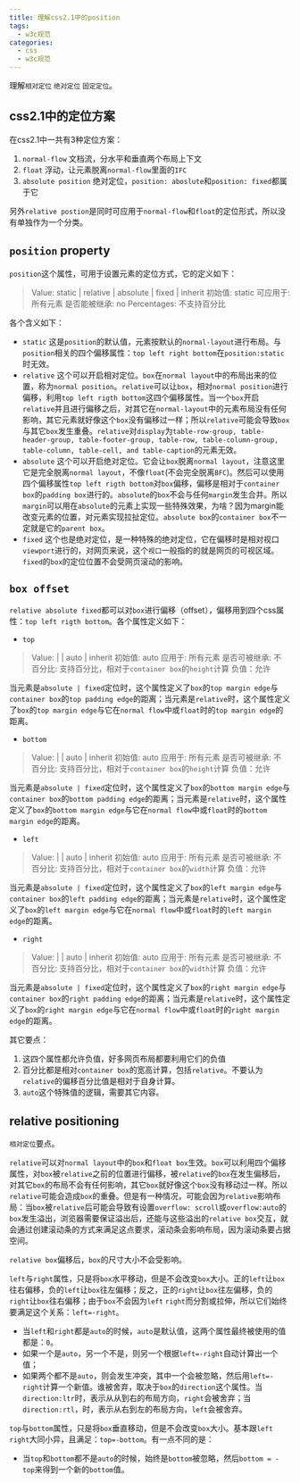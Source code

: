 ```yaml
---
title: 理解css2.1中的position
tags:
  - w3c规范
categories:
  - css
  - w3c规范
---
```


理解`相对定位` `绝对定位` `固定定位`。

<!-- more -->

## css2.1中的定位方案
在css2.1中一共有3种定位方案：
1. `normal-flow` 文档流，分水平和垂直两个布局上下文
2. `float` 浮动，让元素脱离`normal-flow`里面的`IFC`
3. `absolute position` 绝对定位，`position: aboslute`和`position: fixed`都属于它

另外`relative postion`是同时可应用于`normal-flow`和`float`的定位形式，所以没有单独作为一个分类。

## `position` property
`position`这个属性，可用于设置元素的定位方式，它的定义如下：
> Value:  	static | relative | absolute | fixed | inherit
初始值:  	static
可应用于:  	所有元素
是否能被继承:  	no
Percentages:  	不支持百分比

各个含义如下：
* `static` 这是`position`的默认值，元素按默认的`normal-layout`进行布局。与`position`相关的四个偏移属性：`top left right bottom`在`position:static`时无效。
* `relative` 这个可以开启相对定位。`box`在`normal layout`中的布局出来的位置，称为`normal position`。`relative`可以让`box`，相对`normal position`进行偏移，利用`top left rigth bottom`这四个偏移属性。当一个`box`开启`relative`并且进行偏移之后，对其它在`normal-layout`中的元素布局没有任何影响，其它元素就好像这个`box`没有偏移过一样；所以`relative`可能会导致`box`与其它`box`发生重叠。`relative`对`display`为`table-row-group, table-header-group, table-footer-group, table-row, table-column-group, table-column, table-cell, and table-caption`的元素无效。
* `absolute` 这个可以开启绝对定位。它会让`box`脱离`normal layout`，注意这里它是完全脱离`normal layout`，不像`float`(不会完全脱离`BFC`)。然后可以使用四个偏移属性`top left rigth bottom`对`box`偏移，偏移是相对于`container box`的`padding box`进行的。`absolute`的`box`不会与任何`margin`发生合并。所以`margin`可以用在`absolute`的元素上实现一些特殊效果，为啥？因为margin能改变元素的位置，对元素实现拉扯定位。`absolute box`的`container box`不一定就是它的`parent box`。
* `fixed` 这个也是绝对定位，是一种特殊的绝对定位，它在偏移时是相对视口`viewport`进行的，对网页来说，这个`视口`一般指的的就是网页的可视区域。`fixed`的`box`的定位位置不会受网页滚动的影响。

## `box offset`
`relative absolute fixed`都可以对`box`进行偏移（offset），偏移用到四个css属性：`top left rigth bottom`。各个属性定义如下：
* `top`
> Value:  	<length> | <percentage> | auto | inherit
初始值:  	auto
应用于:  	所有元素
是否可被继承:  	不
百分比:  	支持百分比，相对于`container box`的`height`计算
负值：允许

当元素是`absolute | fixed`定位时，这个属性定义了`box`的`top margin edge`与`container box`的`top padding edge`的距离；当元素是`relative`时，这个属性定义了`box`的`top margin edge`与它在`normal flow`中或`float`时的`top margin edge`的距离。

* `bottom`
> Value:  	<length> | <percentage> | auto | inherit
初始值:  	auto
应用于:  	所有元素
是否可被继承:  	不
百分比:  	支持百分比，相对于`container box`的`height`计算
负值：允许

当元素是`absolute | fixed`定位时，这个属性定义了`box`的`bottom margin edge`与`container box`的`bottom padding edge`的距离；当元素是`relative`时，这个属性定义了`box`的`bottom margin edge`与它在`normal flow`中或`float`时的`bottom margin edge`的距离。

* `left`
> Value:  	<length> | <percentage> | auto | inherit
初始值:  	auto
应用于:  	所有元素
是否可被继承:  	不
百分比:  	支持百分比，相对于`container box`的`width`计算
负值：允许

当元素是`absolute | fixed`定位时，这个属性定义了`box`的`left margin edge`与`container box`的`left padding edge`的距离；当元素是`relative`时，这个属性定义了`box`的`left margin edge`与它在`normal flow`中或`float`时的`left margin edge`的距离。

* `right`
> Value:  	<length> | <percentage> | auto | inherit
初始值:  	auto
应用于:  	所有元素
是否可被继承:  	不
百分比:  	支持百分比，相对于`container box`的`width`计算
负值：允许

当元素是`absolute | fixed`定位时，这个属性定义了`box`的`right margin edge`与`container box`的`right padding edge`的距离；当元素是`relative`时，这个属性定义了`box`的`right margin edge`与它在`normal flow`中或`float`时的`right margin edge`的距离。

其它要点：
1. 这四个属性都允许负值，好多网页布局都要利用它们的负值
2. 百分比都是相对`container box`的宽高计算，包括`relative`。不要认为`relative`的偏移百分比值是相对于自身计算。
3. `auto`这个特殊值的逻辑，需要其它内容。

## relative positioning
`相对定位`要点。

`relative`可以对`normal layout`中的`box`和`float box`生效。`box`可以利用四个偏移属性，对`box`被`relative`之前的位置进行偏移，被`relative`的`box`在发生偏移后，对其它`box`的布局不会有任何影响，其它`box`就好像这个`box`没有移动过一样。所以`relative`可能会造成`box`的重叠。但是有一种情况，可能会因为`relative`影响布局：当`box`被`relative`后可能会导致有设置`overflow: scroll`或`overflow:auto`的`box`发生溢出，浏览器需要保证溢出后，还能与这些溢出的`relative box`交互，就会通过创建滚动条的方式来满足这点要求，滚动条会影响布局，因为滚动条要占据空间。

`relative box`偏移后，`box`的尺寸大小不会受影响。

`left`与`right`属性，只是将`box`水平移动，但是不会改变`box`大小。正的`left`让`box`往右偏移，负的`left`让`box`往左偏移；反之，正的`right`让`box`往左偏移，负的`right`让`box`往右偏移；由于`box`不会因为`left` `right`而分割或拉伸，所以它们始终要满足这个关系：`left=-right`。
* 当`left`和`right`都是`auto`的时候，`auto`是默认值，这两个属性最终被使用的值都是：`0`。
* 如果一个是`auto`，另一个不是，则另一个根据`left=-right`自动计算出一个值；
* 如果两个都不是`auto`，则会发生冲突，其中一个会被忽略，然后用`left=-right`计算一个新值。谁被舍弃，取决于`box`的`direction`这个属性。当`direction:ltr`时，表示从从到右的布局方向，`right`会被舍弃；当`direction:rtl`，时，表示从右到左的布局方向，`left`会被舍弃。

`top`与`bottom`属性，只是将`box`垂直移动，但是不会改变`box`大小。基本跟`left right`大同小异，且满足：`top=-bottom`。有一点不同的是：
* 当`top`和`bottom`都不是`auto`的时候，始终是`bottom`被忽略，然后`bottom = -top`来得到一个新的`bottom`值。




